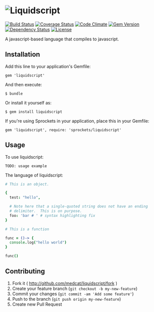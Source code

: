 # ![Liquidscript](http://i.imgur.com/xbdhTsr.png)

[![Build Status](http://img.shields.io/travis/medcat/liquidscript.svg)](https://travis-ci.org/medcat/liquidscript) [![Coverage Status](http://img.shields.io/coveralls/medcat/liquidscript.svg)](https://coveralls.io/r/medcat/liquidscript?branch=master) [![Code Climate](http://img.shields.io/codeclimate/github/medcat/liquidscript.svg)](https://codeclimate.com/github/medcat/liquidscript) [![Gem Version](http://img.shields.io/gem/v/liquidscript.svg)](http://badge.fury.io/rb/liquidscript) [![Dependency Status](https://gemnasium.com/medcat/liquidscript.svg)](https://gemnasium.com/medcat/liquidscript) [![License](http://img.shields.io/badge/license-MIT-brightgreen.svg)](http://choosealicense.com/licenses/mit/)

A javascript-based language that compiles to javascript.

## Installation

Add this line to your application's Gemfile:

    gem 'liquidscript'

And then execute:

    $ bundle

Or install it yourself as:

    $ gem install liquidscript

If you're using Sprockets in your application, place this in
your Gemfile:

    gem 'liquidscript', require: 'sprockets/liquidscript'

## Usage

To use liquidscript:

```
TODO: usage example
```

The language of liquidscript:

```coffeescript
# This is an object.

{
  test: "hello",

  # Note here that a single-quoted string does not have an ending
  # delimiter.  This is on purpose.
  foo: 'bar # ' # syntax highlighting fix
}
```

```coffeescript
# This is a function

func = ()-> {
  console.log("hello world")
}

func()
```

## Contributing

1. Fork it ( http://github.com/medcat/liquidscript/fork )
2. Create your feature branch (`git checkout -b my-new-feature`)
3. Commit your changes (`git commit -am 'Add some feature'`)
4. Push to the branch (`git push origin my-new-feature`)
5. Create new Pull Request
